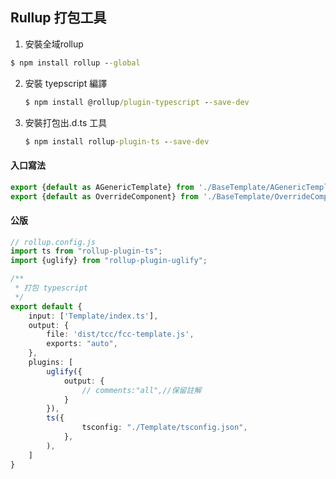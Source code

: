## Rullup 打包工具

1.  安裝全域rollup

   ```cmd
   $ npm install rollup --global
   ```

2. 安裝 tyepscript 編譯

   ```cmd
   $ npm install @rollup/plugin-typescript --save-dev
   ```

   

3. 安裝打包出.d.ts 工具

   ```cmd
   $ npm install rollup-plugin-ts --save-dev
   ```



#### 入口寫法

```typescript
export {default as AGenericTemplate} from './BaseTemplate/AGenericTemplate';
export {default as OverrideComponent} from './BaseTemplate/OverrideComponent';
```



#### 公版

```typescript
// rollup.config.js
import ts from "rollup-plugin-ts";
import {uglify} from "rollup-plugin-uglify";

/**
 * 打包 typescript
 */
export default {
    input: ['Template/index.ts'],
    output: {
        file: 'dist/tcc/fcc-template.js',
        exports: "auto",
    },
    plugins: [
        uglify({
            output: {
                // comments:"all",//保留註解
            }
        }),
        ts({
                tsconfig: "./Template/tsconfig.json",
            },
        ),
    ]
}
```